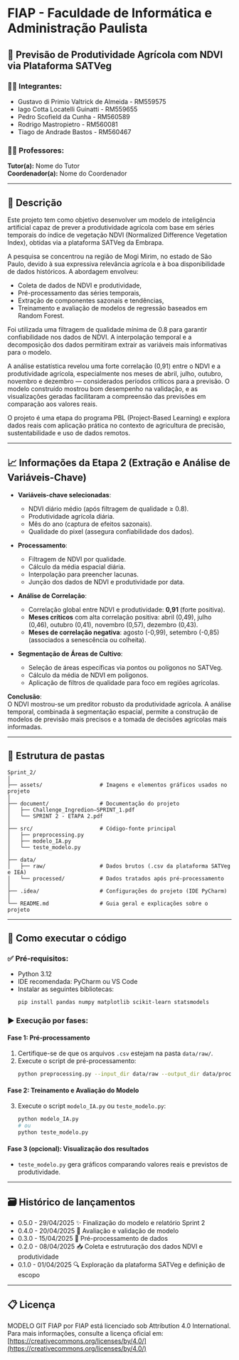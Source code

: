 
# FIAP - Faculdade de Informática e Administração Paulista

## 🌾 Previsão de Produtividade Agrícola com NDVI via Plataforma SATVeg

### 👨‍🎓 Integrantes:
- Gustavo di Primio Valtrick de Almeida - RM559575  
- Iago Cotta Locatelli Guinatti - RM559655  
- Pedro Scofield da Cunha - RM560589  
- Rodrigo Mastropietro - RM560081  
- Tiago de Andrade Bastos - RM560467  

### 👩‍🏫 Professores:
**Tutor(a):** Nome do Tutor  
**Coordenador(a):** Nome do Coordenador  

---

## 📜 Descrição

Este projeto tem como objetivo desenvolver um modelo de inteligência artificial capaz de prever a produtividade agrícola com base em séries temporais do índice de vegetação NDVI (Normalized Difference Vegetation Index), obtidas via a plataforma SATVeg da Embrapa.  

A pesquisa se concentrou na região de Mogi Mirim, no estado de São Paulo, devido à sua expressiva relevância agrícola e à boa disponibilidade de dados históricos. A abordagem envolveu:  
- Coleta de dados de NDVI e produtividade,
- Pré-processamento das séries temporais,
- Extração de componentes sazonais e tendências,
- Treinamento e avaliação de modelos de regressão baseados em Random Forest.

Foi utilizada uma filtragem de qualidade mínima de 0.8 para garantir confiabilidade nos dados de NDVI. A interpolação temporal e a decomposição dos dados permitiram extrair as variáveis mais informativas para o modelo.  

A análise estatística revelou uma forte correlação (0,91) entre o NDVI e a produtividade agrícola, especialmente nos meses de abril, julho, outubro, novembro e dezembro — considerados períodos críticos para a previsão. O modelo construído mostrou bom desempenho na validação, e as visualizações geradas facilitaram a compreensão das previsões em comparação aos valores reais.

O projeto é uma etapa do programa PBL (Project-Based Learning) e explora dados reais com aplicação prática no contexto de agricultura de precisão, sustentabilidade e uso de dados remotos.

---

## 📈 Informações da Etapa 2 (Extração e Análise de Variáveis-Chave)

- **Variáveis-chave selecionadas**:
  - NDVI diário médio (após filtragem de qualidade ≥ 0.8).
  - Produtividade agrícola diária.
  - Mês do ano (captura de efeitos sazonais).
  - Qualidade do pixel (assegura confiabilidade dos dados).

- **Processamento**:
  - Filtragem de NDVI por qualidade.
  - Cálculo da média espacial diária.
  - Interpolação para preencher lacunas.
  - Junção dos dados de NDVI e produtividade por data.

- **Análise de Correlação**:
  - Correlação global entre NDVI e produtividade: **0,91** (forte positiva).
  - **Meses críticos** com alta correlação positiva: abril (0,49), julho (0,46), outubro (0,41), novembro (0,57), dezembro (0,43).
  - **Meses de correlação negativa**: agosto (-0,99), setembro (-0,85) (associados a senescência ou colheita).

- **Segmentação de Áreas de Cultivo**:
  - Seleção de áreas específicas via pontos ou polígonos no SATVeg.
  - Cálculo da média de NDVI em polígonos.
  - Aplicação de filtros de qualidade para foco em regiões agrícolas.

**Conclusão**:  
O NDVI mostrou-se um preditor robusto da produtividade agrícola. A análise temporal, combinada à segmentação espacial, permite a construção de modelos de previsão mais precisos e a tomada de decisões agrícolas mais informadas.

---

## 📁 Estrutura de pastas

```plaintext
Sprint_2/
│
├── assets/                  # Imagens e elementos gráficos usados no projeto
│
├── document/                # Documentação do projeto
│   ├── Challenge_Ingredion–SPRINT_1.pdf
│   └── SPRINT 2 - ETAPA 2.pdf
│
├── src/                     # Código-fonte principal
│   ├── preprocessing.py
│   ├── modelo_IA.py
│   └── teste_modelo.py
│
├── data/
│   ├── raw/                 # Dados brutos (.csv da plataforma SATVeg e IEA)
│   └── processed/           # Dados tratados após pré-processamento
│
├── .idea/                   # Configurações do projeto (IDE PyCharm)
│
└── README.md                # Guia geral e explicações sobre o projeto
```

---

## 🔧 Como executar o código

### ✅ Pré-requisitos:
- Python 3.12
- IDE recomendada: PyCharm ou VS Code
- Instalar as seguintes bibliotecas:
  ```bash
  pip install pandas numpy matplotlib scikit-learn statsmodels
  ```

### ▶️ Execução por fases:

#### **Fase 1: Pré-processamento**
1. Certifique-se de que os arquivos `.csv` estejam na pasta `data/raw/`.
2. Execute o script de pré-processamento:
   ```bash
   python preprocessing.py --input_dir data/raw --output_dir data/processed
   ```

#### **Fase 2: Treinamento e Avaliação do Modelo**
3. Execute o script `modelo_IA.py` ou `teste_modelo.py`:
   ```bash
   python modelo_IA.py
   # ou
   python teste_modelo.py
   ```

#### **Fase 3 (opcional): Visualização dos resultados**
- `teste_modelo.py` gera gráficos comparando valores reais e previstos de produtividade.

---

## 🗃 Histórico de lançamentos

- 0.5.0 - 29/04/2025 ✨ Finalização do modelo e relatório Sprint 2  
- 0.4.0 - 20/04/2025 🧪 Avaliação e validação de modelo  
- 0.3.0 - 15/04/2025 🧹 Pré-processamento de dados  
- 0.2.0 - 08/04/2025 📥 Coleta e estruturação dos dados NDVI e produtividade  
- 0.1.0 - 01/04/2025 🔍 Exploração da plataforma SATVeg e definição de escopo  

---

## 📋 Licença

MODELO GIT FIAP por FIAP está licenciado sob Attribution 4.0 International.  
Para mais informações, consulte a licença oficial em: [https://creativecommons.org/licenses/by/4.0/](https://creativecommons.org/licenses/by/4.0/)
